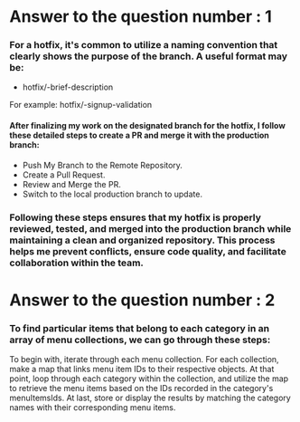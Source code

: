 # Answer to the question number : 1

### For a hotfix, it's common to utilize a naming convention that clearly shows the purpose of the branch. A useful format may be:

- hotfix/-brief-description

For example: hotfix/-signup-validation

#### After finalizing my work on the designated branch for the hotfix, I follow these detailed steps to create a PR and merge it with the production branch:

- Push My Branch to the Remote Repository.
- Create a Pull Request.
- Review and Merge the PR.
- Switch to the local production branch to update.

### Following these steps ensures that my hotfix is properly reviewed, tested, and merged into the production branch while maintaining a clean and organized repository. This process helps me prevent conflicts, ensure code quality, and facilitate collaboration within the team.

# Answer to the question number : 2

### To find particular items that belong to each category in an array of menu collections, we can go through these steps:

To begin with, iterate through each menu collection. For each collection, make a map that links menu item IDs to their respective objects. At that point, loop through each category within the collection, and utilize the map to retrieve the menu items based on the IDs recorded in the category's menuItemsIds. At last, store or display the results by matching the category names with their corresponding menu items. 